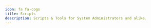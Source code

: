 ```yaml
---
icon: fa fa-cogs
title: Scripts
description: Scripts & Tools for System Administrators and alike.
---
```

